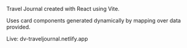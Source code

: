 Travel Journal created with React using Vite. 

Uses card components generated dynamically by mapping over data provided. 

Live: dv-traveljournal.netlify.app
